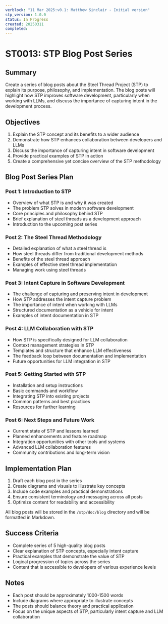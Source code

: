 ```yaml
---
verblock: "11 Mar 2025:v0.1: Matthew Sinclair - Initial version"
stp_version: 1.0.0
status: In Progress
created: 20250311
completed: 
---
```

# ST0013: STP Blog Post Series

## Summary

Create a series of blog posts about the Steel Thread Project (STP) to explain its purpose, philosophy, and implementation. The blog posts will highlight how STP improves software development, particularly when working with LLMs, and discuss the importance of capturing intent in the development process.

## Objectives

1. Explain the STP concept and its benefits to a wider audience
2. Demonstrate how STP enhances collaboration between developers and LLMs
3. Discuss the importance of capturing intent in software development
4. Provide practical examples of STP in action
5. Create a comprehensive yet concise overview of the STP methodology

## Blog Post Series Plan

### Post 1: Introduction to STP

- Overview of what STP is and why it was created
- The problem STP solves in modern software development
- Core principles and philosophy behind STP
- Brief explanation of steel threads as a development approach
- Introduction to the upcoming post series

### Post 2: The Steel Thread Methodology

- Detailed explanation of what a steel thread is
- How steel threads differ from traditional development methods
- Benefits of the steel thread approach
- Examples of effective steel thread implementation
- Managing work using steel threads

### Post 3: Intent Capture in Software Development

- The challenge of capturing and preserving intent in development
- How STP addresses the intent capture problem
- The importance of intent when working with LLMs
- Structured documentation as a vehicle for intent
- Examples of intent documentation in STP

### Post 4: LLM Collaboration with STP

- How STP is specifically designed for LLM collaboration
- Context management strategies in STP
- Templates and structure that enhance LLM effectiveness
- The feedback loop between documentation and implementation
- Future opportunities for LLM integration in STP

### Post 5: Getting Started with STP

- Installation and setup instructions
- Basic commands and workflow
- Integrating STP into existing projects
- Common patterns and best practices
- Resources for further learning

### Post 6: Next Steps and Future Work

- Current state of STP and lessons learned
- Planned enhancements and feature roadmap
- Integration opportunities with other tools and systems
- Advanced LLM collaboration features
- Community contributions and long-term vision

## Implementation Plan

1. Draft each blog post in the series
2. Create diagrams and visuals to illustrate key concepts
3. Include code examples and practical demonstrations
4. Ensure consistent terminology and messaging across all posts
5. Optimize content for readability and accessibility

All blog posts will be stored in the `/stp/doc/blog` directory and will be formatted in Markdown.

## Success Criteria

- Complete series of 5 high-quality blog posts
- Clear explanation of STP concepts, especially intent capture
- Practical examples that demonstrate the value of STP
- Logical progression of topics across the series
- Content that is accessible to developers of various experience levels

## Notes

- Each post should be approximately 1000-1500 words
- Include diagrams where appropriate to illustrate concepts
- The posts should balance theory and practical application
- Focus on the unique aspects of STP, particularly intent capture and LLM collaboration
